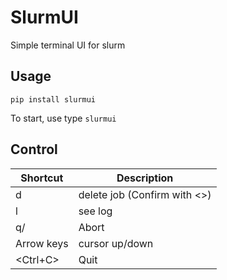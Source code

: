 # SlurmUI
Simple terminal UI for slurm

## Usage
```
pip install slurmui
```
To start, use type `slurmui`

## Control
| Shortcut | Description               |
|----------|---------------------------|
|d | delete job (Confirm with <<Enter>>) |
|l | see log|
|q/<Escape> | Abort|
|Arrow keys | cursor up/down |
|<Ctrl+C> | Quit |
